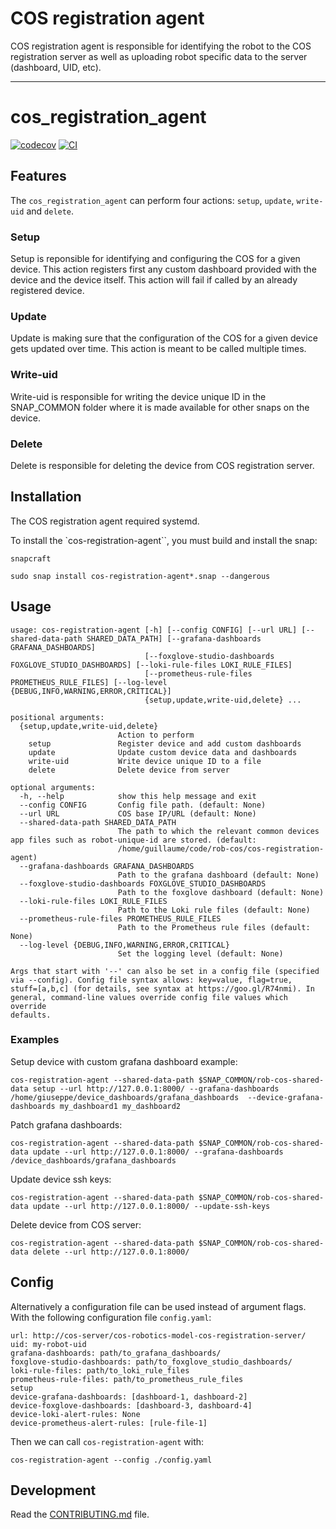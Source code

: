 
# COS registration agent

COS registration agent is responsible for identifying the robot to the
COS registration server as well as uploading robot specific data
to the server (dashboard, UID, etc).

---
# cos_registration_agent

[![codecov](https://codecov.io/gh/canonical/cos-registration-agent/branch/main/graph/badge.svg?token=cos-registration-agent_token_here)](https://codecov.io/gh/canonical/cos-registration-agent)
[![CI](https://github.com/canonical/cos-registration-agent/actions/workflows/main.yml/badge.svg)](https://github.com/canonical/cos-registration-agent/actions/workflows/main.yml)

## Features

The `cos_registration_agent` can perform four actions: `setup`, `update`, `write-uid` and `delete`.

### Setup
Setup is reponsible for identifying and configuring the COS for a given device.
This action registers first any custom dashboard provided with the device
and the device itself.
This action will fail if called by an already registered device.
### Update
Update is making sure that the configuration of the COS for a given device
gets updated over time. This action is meant to be called multiple times.
### Write-uid
Write-uid is responsible for writing the device unique ID in the SNAP_COMMON folder
where it is made available for other snaps on the device.
### Delete
Delete is responsible for deleting the device from COS registration server.

## Installation
The COS registration agent required systemd.

To install the `cos-registration-agent``, you must build and install the snap:
```
snapcraft
```
```
sudo snap install cos-registration-agent*.snap --dangerous
```

## Usage

```
usage: cos-registration-agent [-h] [--config CONFIG] [--url URL] [--shared-data-path SHARED_DATA_PATH] [--grafana-dashboards GRAFANA_DASHBOARDS]
                              [--foxglove-studio-dashboards FOXGLOVE_STUDIO_DASHBOARDS] [--loki-rule-files LOKI_RULE_FILES]
                              [--prometheus-rule-files PROMETHEUS_RULE_FILES] [--log-level {DEBUG,INFO,WARNING,ERROR,CRITICAL}]
                              {setup,update,write-uid,delete} ...

positional arguments:
  {setup,update,write-uid,delete}
                        Action to perform
    setup               Register device and add custom dashboards
    update              Update custom device data and dashboards
    write-uid           Write device unique ID to a file
    delete              Delete device from server

optional arguments:
  -h, --help            show this help message and exit
  --config CONFIG       Config file path. (default: None)
  --url URL             COS base IP/URL (default: None)
  --shared-data-path SHARED_DATA_PATH
                        The path to which the relevant common devices app files such as robot-unique-id are stored. (default:
                        /home/guillaume/code/rob-cos/cos-registration-agent)
  --grafana-dashboards GRAFANA_DASHBOARDS
                        Path to the grafana dashboard (default: None)
  --foxglove-studio-dashboards FOXGLOVE_STUDIO_DASHBOARDS
                        Path to the foxglove dashboard (default: None)
  --loki-rule-files LOKI_RULE_FILES
                        Path to the Loki rule files (default: None)
  --prometheus-rule-files PROMETHEUS_RULE_FILES
                        Path to the Prometheus rule files (default: None)
  --log-level {DEBUG,INFO,WARNING,ERROR,CRITICAL}
                        Set the logging level (default: None)

Args that start with '--' can also be set in a config file (specified via --config). Config file syntax allows: key=value, flag=true,
stuff=[a,b,c] (for details, see syntax at https://goo.gl/R74nmi). In general, command-line values override config file values which override
defaults.
```

### Examples

Setup device with custom grafana dashboard example:
```
cos-registration-agent --shared-data-path $SNAP_COMMON/rob-cos-shared-data setup --url http://127.0.0.1:8000/ --grafana-dashboards /home/giuseppe/device_dashboards/grafana_dashboards  --device-grafana-dashboards my_dashboard1 my_dashboard2

```

Patch grafana dashboards:
```
cos-registration-agent --shared-data-path $SNAP_COMMON/rob-cos-shared-data update --url http://127.0.0.1:8000/ --grafana-dashboards /device_dashboards/grafana_dashboards
```

Update device ssh keys:
```
cos-registration-agent --shared-data-path $SNAP_COMMON/rob-cos-shared-data update --url http://127.0.0.1:8000/ --update-ssh-keys
```

Delete device from COS server:
```
cos-registration-agent --shared-data-path $SNAP_COMMON/rob-cos-shared-data delete --url http://127.0.0.1:8000/
```

## Config

Alternatively a configuration file can be used instead of argument flags.
With the following configuration file `config.yaml`:

```
url: http://cos-server/cos-robotics-model-cos-registration-server/
uid: my-robot-uid
grafana-dashboards: path/to_grafana_dashboards/
foxglove-studio-dashboards: path/to_foxglove_studio_dashboards/
loki-rule-files: path/to_loki_rule_files
prometheus-rule-files: path/to_prometheus_rule_files
setup
device-grafana-dashboards: [dashboard-1, dashboard-2]
device-foxglove-dashboards: [dashboard-3, dashboard-4]
device-loki-alert-rules: None
device-prometheus-alert-rules: [rule-file-1]

```
Then we can call `cos-registration-agent` with:
```
cos-registration-agent --config ./config.yaml
```

## Development

Read the [CONTRIBUTING.md](CONTRIBUTING.md) file.
